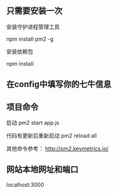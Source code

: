 ## 只需要安装一次

安装守护进程管理工具

npm install pm2 -g 

安装依赖包

npm install

## 在config中填写你的七牛信息

## 项目命令

启动
pm2 start app.js

代码有更新后重新启动
pm2 reload all

其他命令参考：
http://pm2.keymetrics.io/

## 网站本地网址和端口

localhost:3000